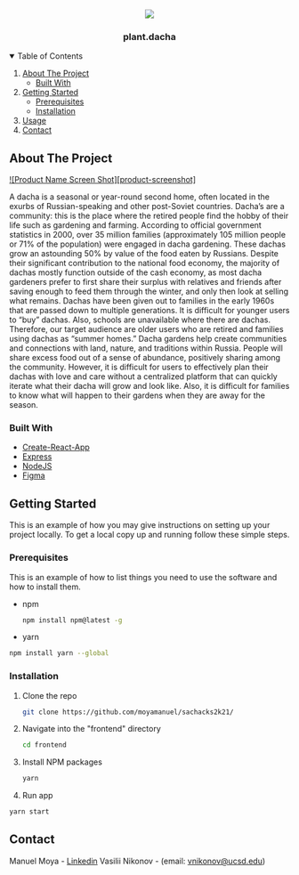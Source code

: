 <!-- PROJECT LOGO -->
<br />
<p align="center">
    <img src="https://i.postimg.cc/sxmkkHSV/Logo.png"/>

  <h3 align="center">plant.dacha</h3>
</p>



<!-- TABLE OF CONTENTS -->
<details open="open">
  <summary>Table of Contents</summary>
  <ol>
    <li>
      <a href="#about-the-project">About The Project</a>
      <ul>
        <li><a href="#built-with">Built With</a></li>
      </ul>
    </li>
    <li>
      <a href="#getting-started">Getting Started</a>
      <ul>
        <li><a href="#prerequisites">Prerequisites</a></li>
        <li><a href="#installation">Installation</a></li>
      </ul>
    </li>
    <li><a href="#usage">Usage</a></li>
    <li><a href="#contact">Contact</a></li>
  </ol>
</details>



<!-- ABOUT THE PROJECT -->
## About The Project

[![Product Name Screen Shot][product-screenshot]](https://example.com)

A dacha is a seasonal or year-round second home, often located in the exurbs of Russian-speaking and other post-Soviet countries. Dacha’s are a community: this is the place where the retired people find the hobby of their life such as gardening and farming. According to official government statistics in 2000, over 35 million families (approximately 105 million people or 71% of the population) were engaged in dacha gardening. These dachas grow an astounding 50% by value of the food eaten by Russians. Despite their significant contribution to the national food economy, the majority of dachas mostly function outside of the cash economy, as most dacha gardeners prefer to first share their surplus with relatives and friends after saving enough to feed them through the winter, and only then look at selling what remains. Dachas have been given out to families in the early 1960s that are passed down to multiple generations. It is difficult for younger users to “buy” dachas. Also, schools are unavailable where there are dachas. Therefore, our target audience are older users who are retired and families using dachas as “summer homes.” Dacha gardens help create communities and connections with land, nature, and traditions within Russia. People will share excess food out of a sense of abundance, positively sharing among the community. However, it is difficult for users to effectively plan their dachas with love and care without a centralized platform that can quickly iterate what their dacha will grow and look like. Also, it is difficult for families to know what will happen to their gardens when they are away for the season.

### Built With

* [Create-React-App](https://github.com/facebook/create-react-app)
* [Express](https://expressjs.com/)
* [NodeJS](https://nodejs.org/en/)
* [Figma](https://www.figma.com/)


<!-- GETTING STARTED -->
## Getting Started

This is an example of how you may give instructions on setting up your project locally.
To get a local copy up and running follow these simple steps.

### Prerequisites

This is an example of how to list things you need to use the software and how to install them.
* npm
  ```sh
  npm install npm@latest -g
  ```
* yarn
```sh
npm install yarn --global
```

### Installation

1. Clone the repo
   ```sh
   git clone https://github.com/moyamanuel/sachacks2k21/
   ```
   
2. Navigate into the "frontend" directory
   ```sh
   cd frontend
   ```

4. Install NPM packages
   ```sh
   yarn
   ```
5. Run app
  ```sh
  yarn start
  ```
<!-- CONTACT -->
## Contact

Manuel Moya - [Linkedin](https://www.linkedin.com/in/manuelmoyadev/)
Vasilii Nikonov - (email: vnikonov@ucsd.edu)


